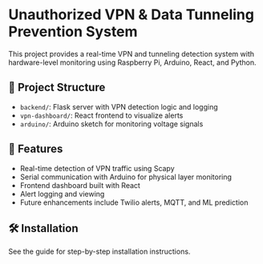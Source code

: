 # Unauthorized VPN & Data Tunneling Prevention System

This project provides a real-time VPN and tunneling detection system with hardware-level monitoring using Raspberry Pi, Arduino, React, and Python.

## 📁 Project Structure
- `backend/`: Flask server with VPN detection logic and logging
- `vpn-dashboard/`: React frontend to visualize alerts
- `arduino/`: Arduino sketch for monitoring voltage signals

## 🚀 Features
- Real-time detection of VPN traffic using Scapy
- Serial communication with Arduino for physical layer monitoring
- Frontend dashboard built with React
- Alert logging and viewing
- Future enhancements include Twilio alerts, MQTT, and ML prediction

## 🛠 Installation
See the guide for step-by-step installation instructions.
